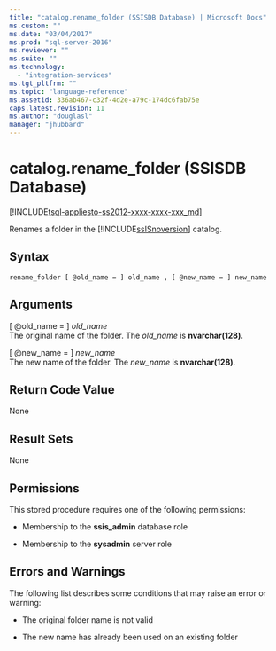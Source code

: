 ```yaml
---
title: "catalog.rename_folder (SSISDB Database) | Microsoft Docs"
ms.custom: ""
ms.date: "03/04/2017"
ms.prod: "sql-server-2016"
ms.reviewer: ""
ms.suite: ""
ms.technology: 
  - "integration-services"
ms.tgt_pltfrm: ""
ms.topic: "language-reference"
ms.assetid: 336ab467-c32f-4d2e-a79c-174dc6fab75e
caps.latest.revision: 11
ms.author: "douglasl"
manager: "jhubbard"
---
```

# catalog.rename_folder (SSISDB Database)
[!INCLUDE[tsql-appliesto-ss2012-xxxx-xxxx-xxx_md](../../../a9retired/includes/tsql-appliesto-ss2012-xxxx-xxxx-xxx-md.md)]

  Renames a folder in the [!INCLUDE[ssISnoversion](../../../a9notintoc/includes/ssisnoversion-md.md)] catalog.  
  
## Syntax  
  
```tsql  
rename_folder [ @old_name = ] old_name , [ @new_name = ] new_name  
```  
  
## Arguments  
 [ @old_name = ] *old_name*  
 The original name of the folder. The *old_name* is **nvarchar(128)**.  
  
 [ @new_name = ] *new_name*  
 The new name of the folder. The *new_name* is **nvarchar(128)**.  
  
## Return Code Value  
 None  
  
## Result Sets  
 None  
  
## Permissions  
 This stored procedure requires one of the following permissions:  
  
-   Membership to the **ssis_admin** database role  
  
-   Membership to the **sysadmin** server role  
  
## Errors and Warnings  
 The following list describes some conditions that may raise an error or warning:  
  
-   The original folder name is not valid  
  
-   The new name has already been used on an existing folder  
  
  